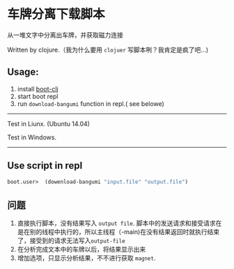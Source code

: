 车牌分离下载脚本
===================

从一堆文字中分离出车牌，并获取磁力连接

Written by clojure.（我为什么要用 `clojuer` 写脚本咧？我肯定是疯了吧...)

Usage:
---------------

1. install [boot-clj](https://github.com/boot-clj/boot)
2. start boot repl
3. run `download-bangumi` function in repl.( see belowe)

-------------

Test in Liunx. (Ubuntu 14.04)

Test in Windows.

-------------------

Use script in repl
-------------------------

```clojure
boot.user>  (dowenload-bangumi "input.file" "output.file")
```


问题
----------------

1. 直接执行脚本，没有结果写入 `output file`. 脚本中的发送请求和接受请求在是在别的线程中执行的，所以主线程（-main)在没有结果返回时就执行结束了，接受到的请求无法写入`output-file`
2. 在分析完成文本中的车牌以后，将结果显示出来
3. 增加选项，只显示分析结果，不不进行获取 `magnet`.

